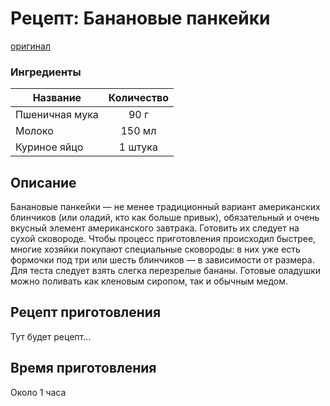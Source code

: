 # Рецепт: Банановые панкейки
[оригинал](https://eda.ru/recepty/zavtraki/bananovie-pankejki-35975)

### Ингредиенты
| Название        	| Количество    |
| -------------   	|:-------------:|
| Пшеничная мука  	| 90 г 			|
| Молоко  			| 150 мл 		|
| Куриное яйцо		| 1 штука 		|

## Описание
Банановые панкейки — не менее традиционный вариант американских блинчиков (или оладий, кто как больше привык), обязательный и очень вкусный элемент американского завтрака. Готовить их следует на сухой сковороде. Чтобы процесс приготовления происходил быстрее, многие хозяйки покупают специальные сковороды: в них уже есть формочки под три или шесть блинчиков — в зависимости от размера. Для теста следует взять слегка перезрелые бананы. Готовые оладушки можно поливать как кленовым сиропом, так и обычным медом.

## Рецепт приготовления
Тут будет рецепт...

## Время приготовления
Около 1 часа
